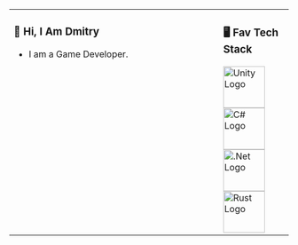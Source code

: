 <table><tr><td valign="top" width="75%">

### 👋 Hi, I Am Dmitry

- I am a Game Developer.
 
</td><td valign="top" width="25%">

### 🖥 Fav Tech Stack

<img src="https://cdn.worldvectorlogo.com/logos/unity-69.svg" title="Unity" alt="Unity Logo" width="75"/>
<img src="https://cdn.worldvectorlogo.com/logos/c--4.svg" title="C#" alt="C# Logo" width="75"/>
<img src="https://cdn.worldvectorlogo.com/logos/dot-net-core-7.svg" title=".Net" alt=".Net Logo" width="75"/>
<img src="https://cdn.worldvectorlogo.com/logos/rust.svg" title="Rust" alt="Rust Logo" width="75"/>

</tr></tr></table> 

<!--
**dkoleev/dkoleev** is a ✨ _special_ ✨ repository because its `README.md` (this file) appears on your GitHub profile.

Here are some ideas to get you started:

- 🔭 I’m currently working on ...
- 🌱 I’m currently learning ...
- 👯 I’m looking to collaborate on ...
- 🤔 I’m looking for help with ...
- 💬 Ask me about ...
- 📫 How to reach me: ...
- 😄 Pronouns: ...
- ⚡ Fun fact: ...
-->
